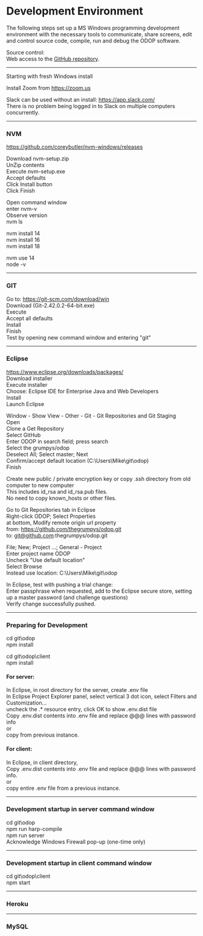 # Development Environment

The following steps set up a MS Windows programming development environment with the necessary tools to communicate, share screens, edit and control source code, compile, run and debug the ODOP software.

Source control:  
Web access to the [GitHub repository](https://github.com/thegrumpys/odop).  

_____

Starting with fresh Windows install

Install Zoom from https://zoom.us


Slack can be used without an install: https://app.slack.com/  
There is no problem being logged in to Slack on multiple computers concurrently.

_____

### NVM

https://github.com/coreybutler/nvm-windows/releases

Download nvm-setup.zip  
UnZip contents  
Execute nvm-setup.exe  
Accept defaults  
Click Install button  
Click Finish  

Open command window  
enter nvm-v  
Observe version  
nvm ls  

nvm install 14  
nvm install 16  
nvm install 18  

nvm use 14  
node -v  

_____

### GIT

Go to: https://git-scm.com/download/win  
Download (Git-2.42.0.2-64-bit.exe)  
Execute  
Accept all defaults  
Install  
Finish  
Test by opening new command window and entering "git"  

_____

### Eclipse  

https://www.eclipse.org/downloads/packages/  
Download installer  
Execute installer  
Choose: Eclipse IDE for Enterprise Java and Web Developers  
Install  
Launch Eclipse  

Window - Show View - Other - Git - Git Repositories and Git Staging  
Open  
Clone a Get Repository  
Select GitHub  
Enter ODOP in search field; press search  
Select the grumpys/odop  
Deselect All; Select master; Next  
Confirm/accept default location (C:\Users\Mike\git\odop)  
Finish  

Create new public / private encryption key or 
copy .ssh directory from old computer to new computer  
This includes id_rsa and id_rsa.pub files.  
No need to copy known_hosts or other files.  

Go to Git Repositories tab in Eclipse  
Right-click ODOP; Select Properties  
at bottom, Modify remote origin url property  
  from: https://github.com/thegrumpys/odop.git  
  to: git@github.com:thegrumpys/odop.git 

File; New; Project ...; General - Project  
Enter project name ODOP  
Uncheck "Use default location"  
Select Browse  
Instead use location: C:\Users\Mike\git\odop  

In Eclipse, test with pushing a trial change:  
Enter passphrase when requested, 
add to the Eclipse secure store, setting up a master password (and challenge questions)  
Verify change successfully pushed.  

_____

### Preparing for Development  

cd git\odop  
npm install  

cd git\odop\client  
npm install  

#### For server:
In Eclipse, in root directory for the server, create .env file  
In Eclipse Project Explorer panel, 
select vertical 3 dot icon, select Filters and Customization...  
uncheck the .* resource entry, click OK to show .env.dist file  
Copy .env.dist contents into .env file and replace @@@ lines with password info  
or  
copy from previous instance.  

#### For client:  
In Eclipse, in client directory,  
Copy .env.dist contents into .env file and 
replace @@@ lines with password info.  
or  
copy entire .env file from a previous instance.  

_____

### Development startup in server command window  

cd git\odop  
npm run harp-compile  
npm run server  
Acknowledge Windows Firewall pop-up  (one-time only)  

_____

### Development startup in client command window  

cd git\odop\client  
npm start



_____

### Heroku  





_____

### MySQL  










